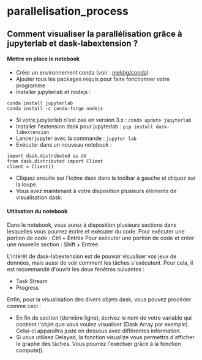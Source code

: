 # parallelisation_process

## Comment visualiser la parallélisation grâce à jupyterlab et dask-labextension ?

#### Mettre en place le notebook

- Créer un environnement conda (voir : [meldig/conda](https://github.com/meldig/conda))
- Ajouter tous les packages requis pour faire fonctionner votre programme
- Installer jupyterlab et nodejs :

````
conda install jupyterlab 
conda install -c conda-forge nodejs
````
- Si votre jupyterlab n'est pas en version 3.x : 
``conda update jupyterlab``
- Installer l'extension dask pour jupyterlab : ``pip install dask-labextension``
- Lancer jupyter avec la commande : ``jupyter lab``
- Exécuter dans un nouveau notebook :

````
import dask.distributed as dd  
from dask.distributed import Client  
client = Client()
````

- Cliquez ensuite sur l'icône dask dans la toolbar à gauche et cliquez sur la loupe.
- Vous avez maintenant à votre disposition plusieurs éléments de visualisation dask.

#### Utilisation du notebook

Dans le notebook, vous aurez à disposition plusieurs sections dans lesquelles vous pourrez écrire et exécuter du code.
Pour exécuter une portion de code : Ctrl + Entrée
Pour exécuter une portion de code et créer une nouvelle section : Shift + Entrée

L'intérêt de dask-labextension est de pouvoir visualiser vos jeux de données, mais aussi de voir comment les tâches s'exécutent.
Pour cela, il est recommandé d'ouvrir les deux fenêtres suivantes :
- Task Stream
- Progress

Enfin, pour la visualisation des divers objets dask, vous pouvez procéder comme ceci :
- En fin de section (dernière ligne), écrivez le nom de votre variable qui contient l'objet que vous voulez visualiser (Dask Array par exemple). Celui-ci apparaîtra juste en dessous avec différentes information.
- Si vous utilisez Delayed, la fonction visualize vous permettra d'afficher le graphe des tâches. Vous pourrez l'exéctuer grâce à la fonction compute().